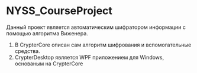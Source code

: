 # NYSS_CourseProject
Данный проект является автоматическим шифратором информации с помощью алгоритма Виженера.
1) В CrypterCore описан сам алгоритм шифрования и вспомогательные средства.
2) CrypterDesktop является WPF приложением для Windows, основаным на CrypterCore
